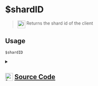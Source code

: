 # $shardID
> <img align="top" src="https://upload.wikimedia.org/wikipedia/commons/thumb/e/e4/Infobox_info_icon.svg/160px-Infobox_info_icon.svg.png?20150409153300" alt="image" width="25" height="auto"> Returns the shard id of the client
## Usage
```
$shardID
```
<details>
<summary>
    
## <img align="top" src="https://cdn4.iconfinder.com/data/icons/iconsimple-logotypes/512/github-512.png" alt="image" width="25" height="auto">  [Source Code](https://github.com/tryforge/ForgeScript-V2/blob/main/src/native/shardID.ts)
    
</summary>
    
```ts
import { NativeFunction, Return } from "../structures"

export default new NativeFunction({
    name: "$shardID",
    description: "Returns the shard id of the client",
    unwrap: false,
    execute(ctx) {
        return Return.success(ctx.runtime.extras ?? ctx.client.shard?.ids.join(", "))
    }
})
```
    
</details>